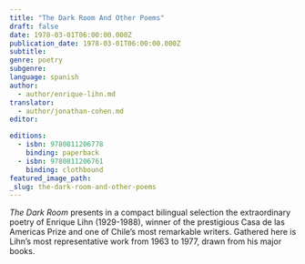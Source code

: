 ```yaml
---
title: "The Dark Room And Other Poems"
draft: false
date: 1978-03-01T06:00:00.000Z
publication_date: 1978-03-01T06:00:00.000Z
subtitle:
genre: poetry
subgenre:
language: spanish
author:
  - author/enrique-lihn.md
translator:
  - author/jonathan-cohen.md
editor:

editions:
  - isbn: 9780811206778
    binding: paperback
  - isbn: 9780811206761
    binding: clothbound
featured_image_path:
_slug: the-dark-room-and-other-poems
---
```


_The Dark Room_ presents in a compact bilingual selection the extraordinary poetry of Enrique Lihn (1929-1988), winner of the prestigious Casa de las Americas Prize and one of Chile’s most remarkable writers. Gathered here is Lihn’s most representative work from 1963 to 1977, drawn from his major books.

